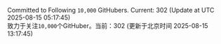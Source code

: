 Committed to Following `10,000` GitHubers. Current: <!-- FOLLOWING_COUNT -->302<!-- FOLLOWING_COUNT --> (Update at UTC <!-- LAST_UPDATED -->2025-08-15 05:17:45<!-- LAST_UPDATED -->)<br>
致力于关注`10,000`个GitHuber。当前：<!-- FOLLOWING_COUNT -->302<!-- FOLLOWING_COUNT --> (更新于北京时间 <!-- LAST_UPDATED_CST -->2025-08-15 13:17:45<!-- LAST_UPDATED_CST -->)
